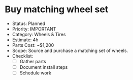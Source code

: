 # Buy matching wheel set

- Status: Planned
- Priority: IMPORTANT
- Category: Wheels & Tires
- Estimate: 4h
- Parts Cost: ~$1,200
- Scope: Source and purchase a matching set of wheels.
- Checklist:
  - [ ] Gather parts
  - [ ] Document install steps
  - [ ] Schedule work
